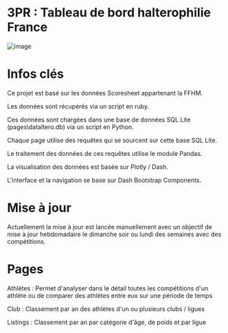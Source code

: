 # 3PR : Tableau de bord halterophilie France

![image](https://github.com/jodwd/3PR_halterodata/assets/127698154/7e2dceb7-50b4-4113-82ab-bd105ae39798)


# Infos clés
Ce projet est basé sur les données Scoresheet appartenant la FFHM.

Les données sont récupérés via un script en ruby.

Ces données sont chargées dans une base de données SQL Lite (pages\dataltero.db) via un script en Python.

Chaque page utilise des requêtes qui se sourcent sur cette base SQL Lite.

Le traitement des données de ces requêtes utilise le module Pandas.

La visualisation des données est basée sur Plotly / Dash.

L'interface et la navigation se base sur Dash Bootstrap Components.

# Mise à jour
Actuellement la mise à jour est lancée manuellement avec un objectif de mise à jour hebdomadaire le dimanche soir ou lundi des semaines avec des compétitions.

# Pages
Athlètes : Permet d'analyser dans le détail toutes les compétitions d'un athlète ou de comparer des athlètes entre eux sur une période de temps

Club : Classement par an des athlètes d'un ou plusieurs clubs / ligues

Listings : Classement par an par catégorie d'âge, de poids et par ligue
